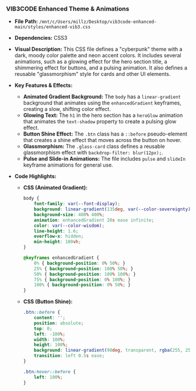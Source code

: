 
### VIB3CODE Enhanced Theme & Animations

*   **File Path:** `/mnt/c/Users/millz/Desktop/vib3code-enhanced-main/styles/enhanced-vib3.css`
*   **Dependencies:** CSS3
*   **Visual Description:** This CSS file defines a "cyberpunk" theme with a dark, moody color palette and neon accent colors. It includes several animations, such as a glowing effect for the hero section title, a shimmering effect for buttons, and a pulsing animation. It also defines a reusable "glassmorphism" style for cards and other UI elements.
*   **Key Features & Effects:**
    *   **Animated Gradient Background:** The `body` has a `linear-gradient` background that animates using the `enhancedGradient` keyframes, creating a slow, shifting color effect.
    *   **Glowing Text:** The `h1` in the hero section has a `heroGlow` animation that animates the `text-shadow` property to create a pulsing glow effect.
    *   **Button Shine Effect:** The `.btn` class has a `::before` pseudo-element that creates a shine effect that moves across the button on hover.
    *   **Glassmorphism:** The `.glass-card` class defines a reusable glassmorphism effect with `backdrop-filter: blur(12px);`.
    *   **Pulse and Slide-in Animations:** The file includes `pulse` and `slideIn` keyframe animations for general use.
*   **Code Highlights:**

    *   **CSS (Animated Gradient):**
        ```css
        body {
            font-family: var(--font-display);
            background: linear-gradient(135deg, var(--color-sovereignty), var(--color-liberation), var(--color-bridge));
            background-size: 400% 400%;
            animation: enhancedGradient 20s ease infinite;
            color: var(--color-wisdom);
            line-height: 1.6;
            overflow-x: hidden;
            min-height: 100vh;
        }

        @keyframes enhancedGradient {
            0% { background-position: 0% 50%; }
            25% { background-position: 100% 50%; }
            50% { background-position: 100% 100%; }
            75% { background-position: 0% 100%; }
            100% { background-position: 0% 50%; }
        }
        ```

    *   **CSS (Button Shine):**
        ```css
        .btn::before {
            content: '';
            position: absolute;
            top: 0;
            left: -100%;
            width: 100%;
            height: 100%;
            background: linear-gradient(90deg, transparent, rgba(255, 255, 255, 0.2), transparent);
            transition: left 0.5s ease;
        }

        .btn:hover::before {
            left: 100%;
        }
        ```
